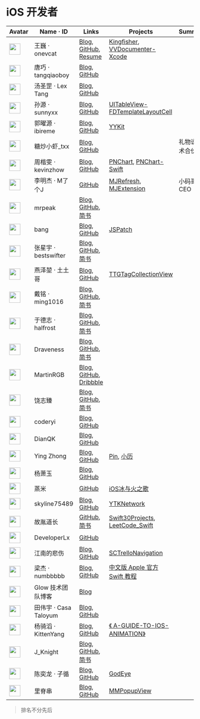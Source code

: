 # iOS 开发者

Avatar  | Name · ID | Links | Projects | Summary |
------- | --------- | ----- | -------- | ------- |
<img src="https://avatars2.githubusercontent.com/u/1019875?v=3&s=460" width="30" height="30">  | 王巍 · onevcat | [Blog](http://onevcat.com/#blog), [GitHub](https://github.com/onevcat), [Resume](https://onev.cat) | [Kingfisher](https://github.com/onevcat/kingfisher), [VVDocumenter-Xcode](https://github.com/onevcat/VVDocumenter-Xcode) |
<img src="https://avatars1.githubusercontent.com/u/733097?v=3&s=460" width="30" height="30"> | 唐巧 · tangqiaoboy | [Blog](http://blog.devtang.com/), [GitHub](https://github.com/tangqiaoboy) |
<img src="https://avatars1.githubusercontent.com/u/219689?v=3&s=460" width="30" height="30"> | 汤圣罡 · Lex Tang | [Blog](http://lexrus.com/), [GitHub](https://github.com/lexrus) |
<img src="https://avatars0.githubusercontent.com/u/2410234?v=3&s=460" width="30" height="30"> | 孙源 · sunnyxx | [Blog](http://blog.sunnyxx.com/), [GitHub](https://github.com/sunnyxx) | [UITableView-FDTemplateLayoutCell](https://github.com/forkingdog/UITableView-FDTemplateLayoutCell)
<img src="https://avatars2.githubusercontent.com/u/839283?v=3&s=460" width="30" height="30"> | 郭曜源 · ibireme | [Blog](http://blog.ibireme.com), [GitHub](https://github.com/ibireme) | [YYKit](https://github.com/ibireme/YYKit)
<img src="https://avatars0.githubusercontent.com/u/1753142?v=3&s=460" width="30" height="30"> | 糖炒小虾_txx | [Blog](http://blog.txx.im/), [GitHub](https://github.com/rpplusplus) | | 礼物说技术合伙人
<img src="https://avatars3.githubusercontent.com/u/1156192?v=3&s=460" width="30" height="30"> | 周楷雯 · kevinzhow | [Blog](http://blog.zhowkev.in/), [GitHub](https://github.com/kevinzhow) | [PNChart](https://github.com/kevinzhow/PNChart), [PNChart-Swift](https://github.com/kevinzhow/PNChart-Swift)
<img src="https://avatars3.githubusercontent.com/u/3817366?v=3&s=460" width="30" height="30"> | 李明杰 · M了个J | [GitHub](https://github.com/CoderMJLee) | [MJRefresh](https://github.com/CoderMJLee/MJRefresh), [MJExtension](https://github.com/CoderMJLee/MJExtension) | 小码哥 CEO
<img src="https://avatars2.githubusercontent.com/u/5007149?v=3&s=460" width="30" height="30"> | mrpeak | [Blog](http://mrpeak.cn), [GitHub](https://github.com/music4kid), [简书](http://www.jianshu.com/u/abc64388ba76) |
<img src="https://avatars3.githubusercontent.com/u/329480?v=3&s=460" width="30" height="30"> | bang | [Blog](http://blog.cnbang.net), [GitHub](https://github.com/bang590) | [JSPatch](https://github.com/bang590/JSPatch)
<img src="https://avatars2.githubusercontent.com/u/8394612?v=3&s=460" width="30" height="30"> | 张星宇 · bestswifter | [Blog](https://www.bestswifter.com), [GitHub](https://github.com/bestswifter), [简书](http://www.jianshu.com/u/3e55748920d2) |
<img src="https://avatars1.githubusercontent.com/u/5687881?v=3&s=460" width="30" height="30"> | 燕泽堃 · 土土哥 | [Blog](http://tutuge.me), [GitHub](https://github.com/zekunyan) | [TTGTagCollectionView](https://github.com/zekunyan/TTGTagCollectionView)
<img src="https://avatars0.githubusercontent.com/u/251980?v=3&s=460" width="30" height="30"> | 戴铭 · ming1016 | [Blog](http://www.starming.com/), [GitHub](https://github.com/ming1016), [简书](http://www.jianshu.com/u/9a4903d7e3d1) |
<img src="https://avatars0.githubusercontent.com/u/10825609?v=3&s=460" width="30" height="30"> | 于德志 · halfrost | [Blog](https://www.halfrost.com), [GitHub](https://github.com/halfrost), [简书](http://www.jianshu.com/u/12201cdd5d7a) |
<img src="https://avatars3.githubusercontent.com/u/6493255?v=3&s=460" width="30" height="30"> | Draveness | [Blog](http://draveness.me/), [GitHub](https://github.com/draveness), [简书](http://www.jianshu.com/u/f6a6e56e261e) |
<img src="https://avatars2.githubusercontent.com/u/7036706?v=3&s=460" width="30" height="30"> | MartinRGB | [Blog](http://www.martinrgb.com/blog/), [GitHub](https://github.com/MartinRGB), [Dribbble](https://dribbble.com/MartinRGB) |
<img src="https://avatars0.githubusercontent.com/u/10378703?v=3&s=460" width="30" height="30"> | 饶志臻 | [Blog](http://raozhizhen.com/), [GitHub](https://github.com/raozhizhen), [简书](http://www.jianshu.com/u/263107bb1199) |
<img src="https://avatars0.githubusercontent.com/u/10682908?v=3&s=460" width="30" height="30"> | coderyi | [Blog](http://coderyi.com/), [GitHub](https://github.com/coderyi) |
<img src="https://avatars0.githubusercontent.com/u/10829914?v=3&s=460" width="30" height="30"> | DianQK | [Blog](http://blog.dianqk.org/), [GitHub](https://github.com/DianQK) |
<img src="https://avatars1.githubusercontent.com/u/6745066?v=3&s=460" width="30" height="30"> | Ying Zhong | [Blog](http://ioszen.com), [GitHub](https://github.com/cyanzhong) | [Pin](https://itunes.apple.com/cn/app/pin-clipboard-extension/id1039643846?l=en&mt=8), [小历](https://itunes.apple.com/cn/app/xiao-li-zui-mei-tong-zhi-zhong/id1031088612?l=en&mt=8)
<img src="https://avatars0.githubusercontent.com/u/433320?v=3&s=460" width="30" height="30"> | 杨萧玉 | [Blog](http://yulingtianxia.com/), [GitHub](https://github.com/yulingtianxia) |
<img src="https://avatars0.githubusercontent.com/u/2987353?v=3&s=460" width="30" height="30"> | 蒸米 | [GitHub](https://github.com/zhengmin1989) | [iOS冰与火之歌](https://github.com/zhengmin1989/iOS_ICE_AND_FIRE)
<img src="https://avatars3.githubusercontent.com/u/4710575?v=3&s=400" width="30" height="30"> | skyline75489 | [Blog](https://skyline75489.github.io/), [GitHub](https://github.com/skyline75489) | [YTKNetwork](https://github.com/yuantiku/YTKNetwork)
<img src="https://avatars3.githubusercontent.com/u/3916492?v=3&s=460" width="30" height="30"> | 故胤道长 | [GitHub](https://github.com/soapyigu), [简书](http://www.jianshu.com/u/8d5b91490ca5) | [Swift30Projects](https://github.com/soapyigu/Swift30Projects), [LeetCode_Swift](https://github.com/soapyigu/LeetCode_Swift)
<img src="https://avatars3.githubusercontent.com/u/9565461?v=3&s=460" width="30" height="30"> | DeveloperLx | [GitHub](https://github.com/DeveloperLx) |
<img src="https://avatars2.githubusercontent.com/u/10103766?v=3&s=460" width="30" height="30"> | 江南的悲伤 | [Blog](http://sergiochan.xyz/), [GitHub](https://github.com/SergioChan) | [SCTrelloNavigation](https://github.com/SergioChan/SCTrelloNavigation)
<img src="https://avatars2.githubusercontent.com/u/2572987?v=3&s=460" width="30" height="30"> | 梁杰 · numbbbbb | [Blog](http://numbbbbb.com/), [GitHub](https://github.com/numbbbbb) | [中文版 Apple 官方 Swift 教程](https://github.com/numbbbbb/the-swift-programming-language-in-chinese)
<img src="" width="30" height="30"> | Glow 技术团队博客 | [Blog](http://tech.glowing.com/cn/) |
<img src="https://avatars1.githubusercontent.com/u/1005781?v=3&s=460" width="30" height="30"> | 田伟宇 · Casa Taloyum | [Blog](https://casatwy.com), [GitHub](https://github.com/casatwy) |
<img src="https://avatars2.githubusercontent.com/u/5517281?v=3&s=460" width="30" height="30"> | 杨骑滔 · KittenYang | [Blog](http://kittenyang.com), [GitHub](https://github.com/KittenYang) | [《 A-GUIDE-TO-IOS-ANIMATION》](http://book.kittenyang.com/) |
<img src="https://avatars0.githubusercontent.com/u/12953705?v=3&s=460" width="30" height="30"> | J_Knight | [Blog](https://knightsj.github.io/), [GitHub](https://github.com/knightsj), [简书](http://www.jianshu.com/subscriptions#/subscriptions/768084/user) |
<img src="https://avatars3.githubusercontent.com/u/6824547?v=3&s=460" width="30" height="30"> | 陈奕龙 · 子循 | [Blog](http://zixun.github.io), [GitHub](https://github.com/zixun) | [GodEye](https://github.com/zixun/GodEye) |
<img src="https://avatars0.githubusercontent.com/u/878260?v=3&s=460" width="30" height="30"> | 里脊串 | [Blog](http://adad184.com), [GitHub](https://github.com/adad184) | [MMPopupView](https://github.com/adad184/MMPopupView) |

> 排名不分先后

<!--<img src="" width="30" height="30"> | · | [Blog](), [GitHub]() |
<img src="" width="30" height="30"> | · | [Blog](), [GitHub]() |
<img src="" width="30" height="30"> | · | [Blog](), [GitHub]() |
<img src="" width="30" height="30"> | · | [Blog](), [GitHub]() |
<img src="" width="30" height="30"> | · | [Blog](), [GitHub]() |
<img src="" width="30" height="30"> | · | [Blog](), [GitHub]() |
<img src="" width="30" height="30"> | · | [Blog](), [GitHub]() |
<img src="" width="30" height="30"> | · | [Blog](), [GitHub]() |-->
